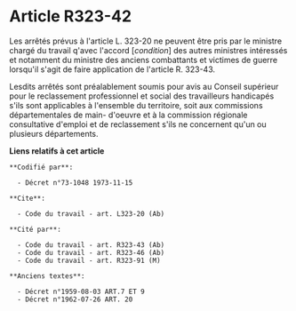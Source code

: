 # Article R323-42

Les arrêtés prévus à l'article L. 323-20 ne peuvent être pris par le ministre chargé du travail q'avec l'accord [*condition*]
des autres ministres intéressés et notamment du ministre des anciens combattants et victimes de guerre lorsqu'il s'agit de
faire application de l'article R. 323-43.

Lesdits arrêtés sont préalablement soumis pour avis au Conseil supérieur pour le reclassement professionnel et social des
travailleurs handicapés s'ils sont applicables à l'ensemble du territoire, soit aux commissions départementales de main-
d'oeuvre et à la commission régionale consultative d'emploi et de reclassement s'ils ne concernent qu'un ou plusieurs
départements.

**Liens relatifs à cet article**

	**Codifié par**:

	  - Décret n°73-1048 1973-11-15

	**Cite**:

	  - Code du travail - art. L323-20 (Ab)

	**Cité par**:

	  - Code du travail - art. R323-43 (Ab)
	  - Code du travail - art. R323-46 (Ab)
	  - Code du travail - art. R323-91 (M)

	**Anciens textes**:

	  - Décret n°1959-08-03 ART.7 ET 9
	  - Décret n°1962-07-26 ART. 20
